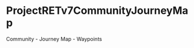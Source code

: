 ProjectRETv7CommunityJourneyMap
===============================

Community - Journey Map - Waypoints
